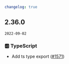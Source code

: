 ```yaml
changelog: true
```

## 2.36.0

`2022-09-02`

### 🆎 TypeScript

- Add ts type export ([#1571](https://github.com/arco-design/arco-design-vue/pull/1571))

